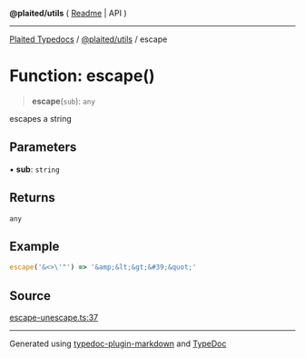 **@plaited/utils** ( [Readme](../README.md) \| API )

***

[Plaited Typedocs](../../../modules.md) / [@plaited/utils](../modules.md) / escape

# Function: escape()

> **escape**(`sub`): `any`

escapes a string

## Parameters

▪ **sub**: `string`

## Returns

`any`

## Example

```ts
escape('&<>\'"') => '&amp;&lt;&gt;&#39;&quot;'
```

## Source

[escape-unescape.ts:37](https://github.com/plaited/plaited/blob/95d1a1b/libs/utils/src/escape-unescape.ts#L37)

***

Generated using [typedoc-plugin-markdown](https://www.npmjs.com/package/typedoc-plugin-markdown) and [TypeDoc](https://typedoc.org/)
